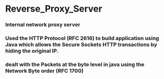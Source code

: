 # Reverse_Proxy_Server
### Internal network proxy server
### Used the HTTP Protocol (RFC 2616) to build application using Java which allows the Secure Sockets HTTP transactions by hiding the original IP.
### dealt with the Packets at the byte level in java using the Network Byte order (RFC 1700)
